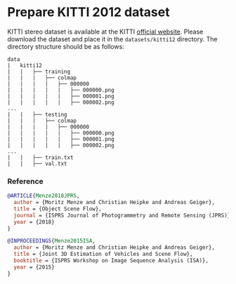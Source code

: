 # Prepare KITTI 2012 dataset

KITTI stereo dataset is available at the KITTI [official website](https://www.cvlibs.net/datasets/kitti/eval_stereo_flow.php?benchmark=stereo).
Please download the dataset and place it in the `datasets/kitti12` directory.
The directory structure should be as follows:

```text
data
|   kitti12
|   |   ├── training
|   |   |   ├── colmap
|   |   |   |   ├── 000000
|   |   |   |   |   ├── 000000.png
|   |   |   |   |   ├── 000001.png
|   |   |   |   |   ├── 000002.png
...
|   |   ├── testing
|   |   |   ├── colmap
|   |   |   |   ├── 000000
|   |   |   |   |   ├── 000000.png
|   |   |   |   |   ├── 000001.png
|   |   |   |   |   ├── 000002.png
...
|   |   ├── train.txt
|   |   ├── val.txt
```

### Reference

```bibtex
@ARTICLE{Menze2018JPRS,
  author = {Moritz Menze and Christian Heipke and Andreas Geiger},
  title = {Object Scene Flow},
  journal = {ISPRS Journal of Photogrammetry and Remote Sensing (JPRS)},
  year = {2018}
}

@INPROCEEDINGS{Menze2015ISA,
  author = {Moritz Menze and Christian Heipke and Andreas Geiger},
  title = {Joint 3D Estimation of Vehicles and Scene Flow},
  booktitle = {ISPRS Workshop on Image Sequence Analysis (ISA)},
  year = {2015}
}
```